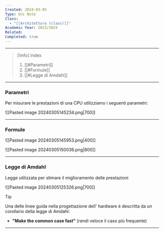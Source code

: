 ```yaml
---
Created: 2024-03-05
Type: Uni Note
Class:
  - "[[Architettura (class)]]"
Academic Year: 2023/2024
Related: 
Completed: true
---
```

---

>[!info] Index
>1. [[#Parametri]]
>2. [[#Formule]]
>3. [[#Legge di Amdahl]]

---
### Parametri
Per misurare le prestazioni di una CPU utilizziamo i seguenti parametri:

![[Pasted image 20240305145234.png|700]]

---
### Formule

![[Pasted image 20240305145953.png|400]]

![[Pasted image 20240305150036.png|800]]

---
### Legge di Amdahl

Legge utilizzata per stimare il miglioramento delle prestazioni

![[Pasted image 20240305125326.png|700]]

>[!tip] 
>Una delle linee guida nella progettazione dell' hardware è descritta da un corollario della legge di Amdahl:
>- **"Make the common case fast"** (rendi veloce il caso più frequente)

---
